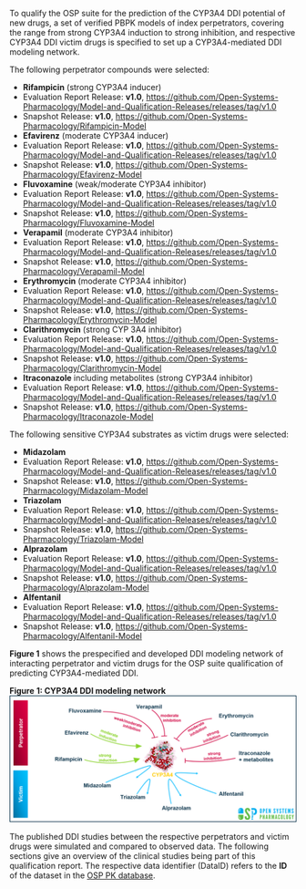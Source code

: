 
To qualify the OSP suite for the prediction of the CYP3A4 DDI potential of new drugs, a set of verified PBPK models of index perpetrators, covering the range from strong CYP3A4 induction to strong inhibition, and respective CYP3A4 DDI victim drugs is specified to set up a CYP3A4-mediated DDI modeling network. 



The following perpetrator compounds were selected: 

-	**Rifampicin** (strong CYP3A4 inducer)
  -	Evaluation Report Release: **v1.0**, https://github.com/Open-Systems-Pharmacology/Model-and-Qualification-Releases/releases/tag/v1.0
  -	Snapshot Release: **v1.0**, https://github.com/Open-Systems-Pharmacology/Rifampicin-Model
-	**Efavirenz** (moderate CYP3A4 inducer)
  -	Evaluation Report Release: **v1.0**, https://github.com/Open-Systems-Pharmacology/Model-and-Qualification-Releases/releases/tag/v1.0
  -	Snapshot Release: **v1.0**, https://github.com/Open-Systems-Pharmacology/Efavirenz-Model
-	**Fluvoxamine** (weak/moderate CYP3A4 inhibitor)
  -	Evaluation Report Release: **v1.0**, https://github.com/Open-Systems-Pharmacology/Model-and-Qualification-Releases/releases/tag/v1.0
  -	Snapshot Release: **v1.0**, https://github.com/Open-Systems-Pharmacology/Fluvoxamine-Model
-	**Verapamil** (moderate CYP3A4 inhibitor)
  -	Evaluation Report Release: **v1.0**, https://github.com/Open-Systems-Pharmacology/Model-and-Qualification-Releases/releases/tag/v1.0
  -	Snapshot Release: **v1.0**, https://github.com/Open-Systems-Pharmacology/Verapamil-Model
-	**Erythromycin** (moderate CYP3A4 inhibitor)
  -	Evaluation Report Release: **v1.0**, https://github.com/Open-Systems-Pharmacology/Model-and-Qualification-Releases/releases/tag/v1.0
  -	Snapshot Release: **v1.0**, https://github.com/Open-Systems-Pharmacology/Erythromycin-Model
-	**Clarithromycin** (strong CYP 3A4 inhibitor)
  -	Evaluation Report Release: **v1.0**, https://github.com/Open-Systems-Pharmacology/Model-and-Qualification-Releases/releases/tag/v1.0
  -	Snapshot Release: **v1.0**, https://github.com/Open-Systems-Pharmacology/Clarithromycin-Model
-	**Itraconazole** including metabolites (strong CYP3A4 inhibitor)
  -	Evaluation Report Release: **v1.0**, https://github.com/Open-Systems-Pharmacology/Model-and-Qualification-Releases/releases/tag/v1.0
  -	Snapshot Release: **v1.0**, https://github.com/Open-Systems-Pharmacology/Itraconazole-Model



The following sensitive CYP3A4 substrates as victim drugs were selected:

-	**Midazolam**
  -	Evaluation Report Release: **v1.0**, https://github.com/Open-Systems-Pharmacology/Model-and-Qualification-Releases/releases/tag/v1.0
  -	Snapshot Release: **v1.0**, https://github.com/Open-Systems-Pharmacology/Midazolam-Model
-	**Triazolam**
  -	Evaluation Report Release: **v1.0**, https://github.com/Open-Systems-Pharmacology/Model-and-Qualification-Releases/releases/tag/v1.0
  -	Snapshot Release: **v1.0**, https://github.com/Open-Systems-Pharmacology/Triazolam-Model
-	**Alprazolam**
  -	Evaluation Report Release: **v1.0**, https://github.com/Open-Systems-Pharmacology/Model-and-Qualification-Releases/releases/tag/v1.0
  -	Snapshot Release: **v1.0**, https://github.com/Open-Systems-Pharmacology/Alprazolam-Model
-	**Alfentanil**
  -	Evaluation Report Release: **v1.0**, https://github.com/Open-Systems-Pharmacology/Model-and-Qualification-Releases/releases/tag/v1.0
  -	Snapshot Release: **v1.0**, https://github.com/Open-Systems-Pharmacology/Alfentanil-Model



**Figure 1** shows the prespecified and developed DDI modeling network of interacting perpetrator and victim drugs for the OSP suite qualification of predicting CYP3A4-mediated DDI.



**Figure** **1: CYP3A4 DDI modeling network**
![DDI CYP3A4 network](images/DDI_CYP3A4_Compound_Network.png)



The published DDI studies between the respective perpetrators and victim drugs were simulated and compared to observed data. The following sections give an overview of the clinical studies being part of this qualification report. The respective data identifier (DataID) refers to the **ID** of the dataset in the [OSP PK database](https://github.com/Open-Systems-Pharmacology/Database-for-observed-data).

